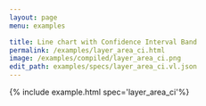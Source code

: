 ```yaml
---
layout: page
menu: examples

title: Line chart with Confidence Interval Band
permalink: /examples/layer_area_ci.html
image: /examples/compiled/layer_area_ci.png
edit_path: examples/specs/layer_area_ci.vl.json
---
```




{% include example.html spec='layer_area_ci'%}
